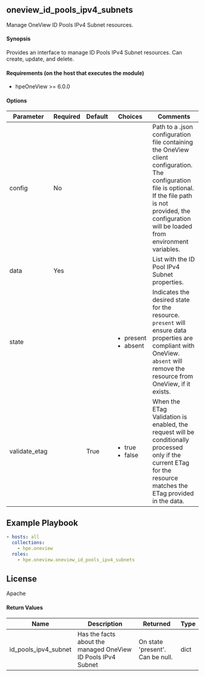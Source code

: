 ## oneview_id_pools_ipv4_subnets
Manage OneView ID Pools IPv4 Subnet resources.

#### Synopsis
 Provides an interface to manage ID Pools IPv4 Subnet resources. Can create, update, and delete.

#### Requirements (on the host that executes the module)
  * hpeOneView >= 6.0.0

#### Options

| Parameter     | Required    | Default  | Choices    | Comments |
| ------------- |-------------| ---------|----------- |--------- |
| config  |   No  |  | |  Path to a .json configuration file containing the OneView client configuration. The configuration file is optional. If the file path is not provided, the configuration will be loaded from environment variables.  |
| data  |   Yes  |  | |  List with the ID Pool IPv4 Subnet properties.  |
| state  |   |  | <ul> <li>present</li>  <li>absent</li> </ul> |  Indicates the desired state for the resource. `present` will ensure data properties are compliant with OneView. `absent` will remove the resource from OneView, if it exists.  |
| validate_etag  |   |  True  | <ul> <li>true</li>  <li>false</li> </ul> |  When the ETag Validation is enabled, the request will be conditionally processed only if the current ETag for the resource matches the ETag provided in the data.  |

## Example Playbook

```yaml
- hosts: all
  collections:
    - hpe.oneview
  roles:
    - hpe.oneview.oneview_id_pools_ipv4_subnets
```

## License

Apache

#### Return Values

| Name          | Description  | Returned | Type       |
| ------------- |-------------| ---------|----------- |
| id_pools_ipv4_subnet | Has the facts about the managed OneView ID Pools IPv4 Subnet |  On state 'present'. Can be null. |  dict |
